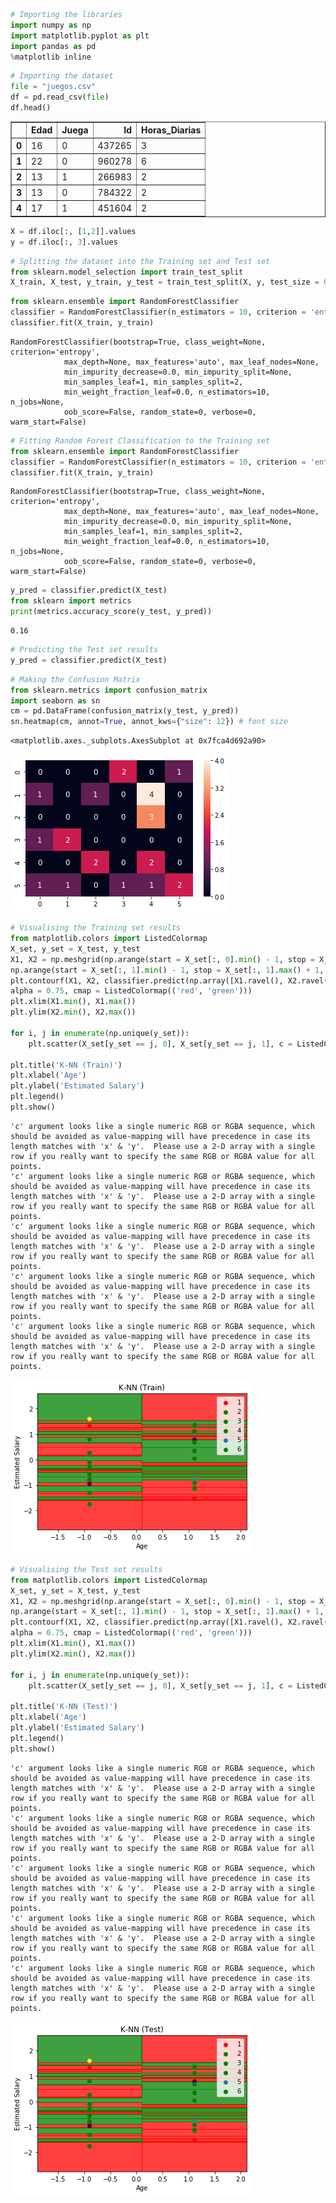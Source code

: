 

```python
# Importing the libraries 
import numpy as np
import matplotlib.pyplot as plt 
import pandas as pd 
%matplotlib inline
```


```python
# Importing the dataset
file = "juegos.csv"
df = pd.read_csv(file) 
df.head()
```




<div>
<style scoped>
    .dataframe tbody tr th:only-of-type {
        vertical-align: middle;
    }

    .dataframe tbody tr th {
        vertical-align: top;
    }

    .dataframe thead th {
        text-align: right;
    }
</style>
<table border="1" class="dataframe">
  <thead>
    <tr style="text-align: right;">
      <th></th>
      <th>Edad</th>
      <th>Juega</th>
      <th>Id</th>
      <th>Horas_Diarias</th>
    </tr>
  </thead>
  <tbody>
    <tr>
      <th>0</th>
      <td>16</td>
      <td>0</td>
      <td>437265</td>
      <td>3</td>
    </tr>
    <tr>
      <th>1</th>
      <td>22</td>
      <td>0</td>
      <td>960278</td>
      <td>6</td>
    </tr>
    <tr>
      <th>2</th>
      <td>13</td>
      <td>1</td>
      <td>266983</td>
      <td>2</td>
    </tr>
    <tr>
      <th>3</th>
      <td>13</td>
      <td>0</td>
      <td>784322</td>
      <td>2</td>
    </tr>
    <tr>
      <th>4</th>
      <td>17</td>
      <td>1</td>
      <td>451604</td>
      <td>2</td>
    </tr>
  </tbody>
</table>
</div>




```python
X = df.iloc[:, [1,2]].values
y = df.iloc[:, 3].values
```


```python
# Splitting the dataset into the Training set and Test set
from sklearn.model_selection import train_test_split
X_train, X_test, y_train, y_test = train_test_split(X, y, test_size = 0.25, random_state = 0)
```


```python
from sklearn.ensemble import RandomForestClassifier
classifier = RandomForestClassifier(n_estimators = 10, criterion = 'entropy', random_state = 0) 
classifier.fit(X_train, y_train)
```




    RandomForestClassifier(bootstrap=True, class_weight=None, criterion='entropy',
                max_depth=None, max_features='auto', max_leaf_nodes=None,
                min_impurity_decrease=0.0, min_impurity_split=None,
                min_samples_leaf=1, min_samples_split=2,
                min_weight_fraction_leaf=0.0, n_estimators=10, n_jobs=None,
                oob_score=False, random_state=0, verbose=0, warm_start=False)




```python
# Fitting Random Forest Classification to the Training set
from sklearn.ensemble import RandomForestClassifier
classifier = RandomForestClassifier(n_estimators = 10, criterion = 'entropy', random_state = 0) 
classifier.fit(X_train, y_train)
```




    RandomForestClassifier(bootstrap=True, class_weight=None, criterion='entropy',
                max_depth=None, max_features='auto', max_leaf_nodes=None,
                min_impurity_decrease=0.0, min_impurity_split=None,
                min_samples_leaf=1, min_samples_split=2,
                min_weight_fraction_leaf=0.0, n_estimators=10, n_jobs=None,
                oob_score=False, random_state=0, verbose=0, warm_start=False)




```python
y_pred = classifier.predict(X_test)
from sklearn import metrics
print(metrics.accuracy_score(y_test, y_pred))
```

    0.16



```python
# Predicting the Test set results
y_pred = classifier.predict(X_test)
```


```python
# Making the Confusion Matrix
from sklearn.metrics import confusion_matrix 
import seaborn as sn
cm = pd.DataFrame(confusion_matrix(y_test, y_pred))
sn.heatmap(cm, annot=True, annot_kws={"size": 12}) # font size
```




    <matplotlib.axes._subplots.AxesSubplot at 0x7fca4d692a90>




![png](output_8_1.png)



```python
# Visualising the Training set results
from matplotlib.colors import ListedColormap
X_set, y_set = X_test, y_test
X1, X2 = np.meshgrid(np.arange(start = X_set[:, 0].min() - 1, stop = X_set[:, 0].max() + 1, step = 0.01),
np.arange(start = X_set[:, 1].min() - 1, stop = X_set[:, 1].max() + 1, step = 0.01))
plt.contourf(X1, X2, classifier.predict(np.array([X1.ravel(), X2.ravel()]).T).reshape(X1.shape),
alpha = 0.75, cmap = ListedColormap(('red', 'green')))
plt.xlim(X1.min(), X1.max())
plt.ylim(X2.min(), X2.max())

for i, j in enumerate(np.unique(y_set)): 
    plt.scatter(X_set[y_set == j, 0], X_set[y_set == j, 1], c = ListedColormap(('red', 'green'))(i), label = j) 
    
plt.title('K-NN (Train)')
plt.xlabel('Age')
plt.ylabel('Estimated Salary')
plt.legend()
plt.show()
```

    'c' argument looks like a single numeric RGB or RGBA sequence, which should be avoided as value-mapping will have precedence in case its length matches with 'x' & 'y'.  Please use a 2-D array with a single row if you really want to specify the same RGB or RGBA value for all points.
    'c' argument looks like a single numeric RGB or RGBA sequence, which should be avoided as value-mapping will have precedence in case its length matches with 'x' & 'y'.  Please use a 2-D array with a single row if you really want to specify the same RGB or RGBA value for all points.
    'c' argument looks like a single numeric RGB or RGBA sequence, which should be avoided as value-mapping will have precedence in case its length matches with 'x' & 'y'.  Please use a 2-D array with a single row if you really want to specify the same RGB or RGBA value for all points.
    'c' argument looks like a single numeric RGB or RGBA sequence, which should be avoided as value-mapping will have precedence in case its length matches with 'x' & 'y'.  Please use a 2-D array with a single row if you really want to specify the same RGB or RGBA value for all points.
    'c' argument looks like a single numeric RGB or RGBA sequence, which should be avoided as value-mapping will have precedence in case its length matches with 'x' & 'y'.  Please use a 2-D array with a single row if you really want to specify the same RGB or RGBA value for all points.



![png](output_9_1.png)



```python
# Visualising the Test set results
from matplotlib.colors import ListedColormap
X_set, y_set = X_test, y_test
X1, X2 = np.meshgrid(np.arange(start = X_set[:, 0].min() - 1, stop = X_set[:, 0].max() + 1, step = 0.01),
np.arange(start = X_set[:, 1].min() - 1, stop = X_set[:, 1].max() + 1, step = 0.01))
plt.contourf(X1, X2, classifier.predict(np.array([X1.ravel(), X2.ravel()]).T).reshape(X1.shape),
alpha = 0.75, cmap = ListedColormap(('red', 'green')))
plt.xlim(X1.min(), X1.max())
plt.ylim(X2.min(), X2.max())

for i, j in enumerate(np.unique(y_set)):
    plt.scatter(X_set[y_set == j, 0], X_set[y_set == j, 1], c = ListedColormap(('red', 'green'))(i), label = j)

plt.title('K-NN (Test)')
plt.xlabel('Age')
plt.ylabel('Estimated Salary')
plt.legend()
plt.show()
```

    'c' argument looks like a single numeric RGB or RGBA sequence, which should be avoided as value-mapping will have precedence in case its length matches with 'x' & 'y'.  Please use a 2-D array with a single row if you really want to specify the same RGB or RGBA value for all points.
    'c' argument looks like a single numeric RGB or RGBA sequence, which should be avoided as value-mapping will have precedence in case its length matches with 'x' & 'y'.  Please use a 2-D array with a single row if you really want to specify the same RGB or RGBA value for all points.
    'c' argument looks like a single numeric RGB or RGBA sequence, which should be avoided as value-mapping will have precedence in case its length matches with 'x' & 'y'.  Please use a 2-D array with a single row if you really want to specify the same RGB or RGBA value for all points.
    'c' argument looks like a single numeric RGB or RGBA sequence, which should be avoided as value-mapping will have precedence in case its length matches with 'x' & 'y'.  Please use a 2-D array with a single row if you really want to specify the same RGB or RGBA value for all points.
    'c' argument looks like a single numeric RGB or RGBA sequence, which should be avoided as value-mapping will have precedence in case its length matches with 'x' & 'y'.  Please use a 2-D array with a single row if you really want to specify the same RGB or RGBA value for all points.



![png](output_10_1.png)



```python

```

